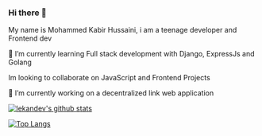 ### Hi there 👋

<!--
**lekandev/lekandev** is a ✨ _special_ ✨ repository because its `README.md` (this file) appears on your GitHub profile.

Here are some ideas to get you started:

- 🔭 I’m currently working on ...
- 🌱 I’m currently learning ...
- 👯 I’m looking to collaborate on ...
- 🤔 I’m looking for help with ...
- 💬 Ask me about ...
- 📫 How to reach me: ...
- 😄 Pronouns: ...
- ⚡ Fun fact: ...
-->
My name is Mohammed Kabir Hussaini, i am a teenage developer and Frontend dev

🌱 I’m currently learning Full stack development with Django, ExpressJs and Golang

Im looking to collaborate on JavaScript and Frontend Projects

🔭 I’m currently working on a decentralized link web application

[![lekandev's github stats](https://github-readme-stats.vercel.app/api?username=lekandev)](https://github.com/lekandev/github-readme-stats)

[![Top Langs](https://github-readme-stats.vercel.app/api/top-langs/?username=lekandev)](https://github.com/lekandev/github-readme-stats)


